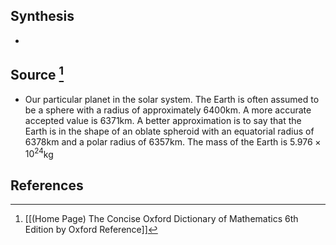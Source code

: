 ## Synthesis
- 
## Source [^1]
- Our particular planet in the solar system. The Earth is often assumed to be a sphere with a radius of approximately 6400km. A more accurate accepted value is 6371km. A better approximation is to say that the Earth is in the shape of an oblate spheroid with an equatorial radius of 6378km and a polar radius of 6357km. The mass of the Earth is $5.976 \times 10^{24}$kg
## References

[^1]: [[(Home Page) The Concise Oxford Dictionary of Mathematics 6th Edition by Oxford Reference]]